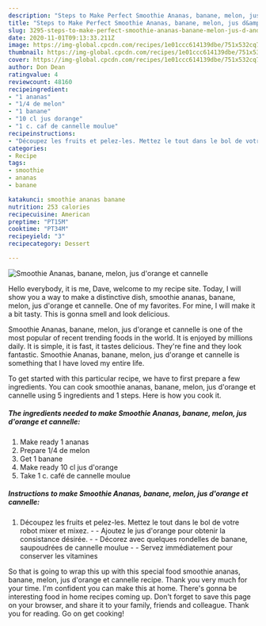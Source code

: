 ```yaml
---
description: "Steps to Make Perfect Smoothie Ananas, banane, melon, jus d&amp;#39;orange et cannelle"
title: "Steps to Make Perfect Smoothie Ananas, banane, melon, jus d&amp;#39;orange et cannelle"
slug: 3295-steps-to-make-perfect-smoothie-ananas-banane-melon-jus-d-and-39-orange-et-cannelle
date: 2020-11-01T09:13:33.211Z
image: https://img-global.cpcdn.com/recipes/1e01ccc614139dbe/751x532cq70/smoothie-ananas-banane-melon-jus-dorange-et-cannelle-photo-principale-de-la-recette.jpg
thumbnail: https://img-global.cpcdn.com/recipes/1e01ccc614139dbe/751x532cq70/smoothie-ananas-banane-melon-jus-dorange-et-cannelle-photo-principale-de-la-recette.jpg
cover: https://img-global.cpcdn.com/recipes/1e01ccc614139dbe/751x532cq70/smoothie-ananas-banane-melon-jus-dorange-et-cannelle-photo-principale-de-la-recette.jpg
author: Don Dean
ratingvalue: 4
reviewcount: 48160
recipeingredient:
- "1 ananas"
- "1/4 de melon"
- "1 banane"
- "10 cl jus dorange"
- "1 c. caf de cannelle moulue"
recipeinstructions:
- "Découpez les fruits et pelez-les. Mettez le tout dans le bol de votre robot mixer et mixez.  Ajoutez le jus d&#39;orange pour obtenir la consistance désirée.  Décorez avec quelques rondelles de banane, saupoudrées de cannelle moulue  Servez immédiatement pour conserver les vitamines"
categories:
- Recipe
tags:
- smoothie
- ananas
- banane

katakunci: smoothie ananas banane 
nutrition: 253 calories
recipecuisine: American
preptime: "PT15M"
cooktime: "PT34M"
recipeyield: "3"
recipecategory: Dessert

---
```



![Smoothie Ananas, banane, melon, jus d&#39;orange et cannelle](https://img-global.cpcdn.com/recipes/1e01ccc614139dbe/751x532cq70/smoothie-ananas-banane-melon-jus-dorange-et-cannelle-photo-principale-de-la-recette.jpg)

Hello everybody, it is me, Dave, welcome to my recipe site. Today, I will show you a way to make a distinctive dish, smoothie ananas, banane, melon, jus d&#39;orange et cannelle. One of my favorites. For mine, I will make it a bit tasty. This is gonna smell and look delicious.

Smoothie Ananas, banane, melon, jus d&#39;orange et cannelle is one of the most popular of recent trending foods in the world. It is enjoyed by millions daily. It is simple, it is fast, it tastes delicious. They're fine and they look fantastic. Smoothie Ananas, banane, melon, jus d&#39;orange et cannelle is something that I have loved my entire life.




To get started with this particular recipe, we have to first prepare a few ingredients. You can cook smoothie ananas, banane, melon, jus d&#39;orange et cannelle using 5 ingredients and 1 steps. Here is how you cook it.

<!--inarticleads1-->

##### The ingredients needed to make Smoothie Ananas, banane, melon, jus d&#39;orange et cannelle:

1. Make ready 1 ananas
1. Prepare 1/4 de melon
1. Get 1 banane
1. Make ready 10 cl jus d&#39;orange
1. Take 1 c. café de cannelle moulue




<!--inarticleads2-->

##### Instructions to make Smoothie Ananas, banane, melon, jus d&#39;orange et cannelle:

1. Découpez les fruits et pelez-les. Mettez le tout dans le bol de votre robot mixer et mixez. -  - Ajoutez le jus d&#39;orange pour obtenir la consistance désirée. -  - Décorez avec quelques rondelles de banane, saupoudrées de cannelle moulue -  - Servez immédiatement pour conserver les vitamines




So that is going to wrap this up with this special food smoothie ananas, banane, melon, jus d&#39;orange et cannelle recipe. Thank you very much for your time. I'm confident you can make this at home. There's gonna be interesting food in home recipes coming up. Don't forget to save this page on your browser, and share it to your family, friends and colleague. Thank you for reading. Go on get cooking!
